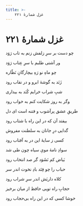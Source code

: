 ```yaml
---
title: >-
    غزل شمارهٔ ۲۲۱
---
```

# غزل شمارهٔ ۲۲۱

<div class="b" id="bn1"><div class="m1"><p>چو دست بر سرِ زلفش زنم به تاب رَوَد</p></div>
<div class="m2"><p>ور آشتی طلبم با سرِ عِتاب رَوَد</p></div></div>
<div class="b" id="bn2"><div class="m1"><p>چو ماهِ نو رَهِ بیچارگانِ نَظّاره</p></div>
<div class="m2"><p>زَنَد به گوشهٔ ابرو و در نقاب رود</p></div></div>
<div class="b" id="bn3"><div class="m1"><p>شبِ شراب خرابم کُنَد به بیداری</p></div>
<div class="m2"><p>وگر به روز شکایت کنم به خواب رود</p></div></div>
<div class="b" id="bn4"><div class="m1"><p>طریقِ عشق پرآشوب و فتنه است ای دل</p></div>
<div class="m2"><p>بیفتد آن که در این راه با شتاب رود</p></div></div>
<div class="b" id="bn5"><div class="m1"><p>گدایی درِ جانان به سلطنت مفروش</p></div>
<div class="m2"><p>کسی ز سایهٔ این در به آفتاب رود</p></div></div>
<div class="b" id="bn6"><div class="m1"><p>سوادِ نامهٔ مویِ سیاه چون طی شد</p></div>
<div class="m2"><p>بَیاض کم نَشَوَد گر صد انتخاب رود</p></div></div>
<div class="b" id="bn7"><div class="m1"><p>حباب را چو فِتَد بادِ نخوت اندر سر</p></div>
<div class="m2"><p>کلاه داریَش اندر سرِ شراب رود</p></div></div>
<div class="b" id="bn8"><div class="m1"><p>حجابِ راه تویی حافظ از میان برخیز</p></div>
<div class="m2"><p>خوشا کسی که در این راه بی‌حجاب رود</p></div></div>
